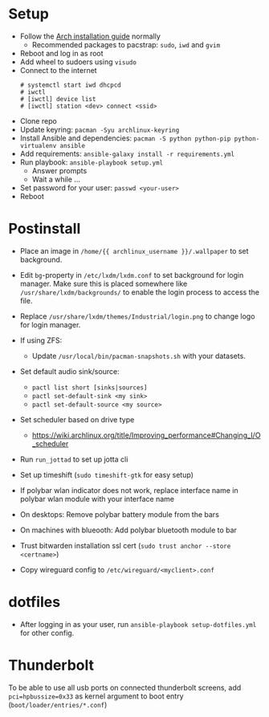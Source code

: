 # Setup

- Follow the [Arch installation guide](https://wiki.archlinux.org/index.php/installation_guide) normally
  - Recommended packages to pacstrap: `sudo`, `iwd` and `gvim`
- Reboot and log in as root
- Add wheel to sudoers using `visudo`
- Connect to the internet
  ```console
  # systemctl start iwd dhcpcd
  # iwctl
  # [iwctl] device list
  # [iwctl] station <dev> connect <ssid>
  ```
- Clone repo
- Update keyring: `pacman -Syu archlinux-keyring`
- Install Ansible and dependencies: `pacman -S python python-pip python-virtualenv ansible`
- Add requirements: `ansible-galaxy install -r requirements.yml`
- Run playbook: `ansible-playbook setup.yml`
  - Answer prompts
  - Wait a while ...
- Set password for your user: `passwd <your-user>`
- Reboot

# Postinstall

- Place an image in `/home/{{ archlinux_username }}/.wallpaper` to set background.

- Edit `bg`-property in `/etc/lxdm/lxdm.conf` to set background for login manager. Make sure this is placed somewhere like `/usr/share/lxdm/backgrounds/` to enable the login process to access the file.
- Replace `/usr/share/lxdm/themes/Industrial/login.png` to change logo for login manager.

- If using ZFS:

  - Update `/usr/local/bin/pacman-snapshots.sh` with your datasets.

- Set default audio sink/source:

  - `pactl list short [sinks|sources]`
  - `pactl set-default-sink <my sink>`
  - `pactl set-default-source <my source>`

- Set scheduler based on drive type

  - https://wiki.archlinux.org/title/Improving_performance#Changing_I/O_scheduler

- Run `run_jottad` to set up jotta cli
- Set up timeshift (`sudo timeshift-gtk` for easy setup)
- If polybar wlan indicator does not work, replace interface name in polybar wlan module with your interface name
- On desktops: Remove polybar battery module from the bars
- On machines with blueooth: Add polybar bluetooth module to bar
- Trust bitwarden installation ssl cert (`sudo trust anchor --store <certname>`)
- Copy wireguard config to `/etc/wireguard/<myclient>.conf`

# dotfiles

- After logging in as your user, run `ansible-playbook setup-dotfiles.yml` for other config.

# Thunderbolt

To be able to use all usb ports on connected thunderbolt screens, add `pci=hpbussize=0x33` as kernel argument to boot entry (`boot/loader/entries/*.conf`)
